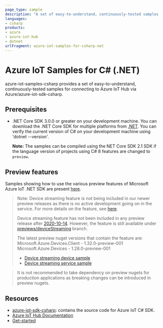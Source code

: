 ```yaml
---
page_type: sample
description: "A set of easy-to-understand, continuously-tested samples for connecting to Azure IoT Hub."
languages:
- csharp
products:
- azure
- azure-iot-hub
- dotnet
urlFragment: azure-iot-samples-for-csharp-net
---
```


# Azure IoT Samples for C# (.NET)

azure-iot-samples-csharp provides a set of easy-to-understand, continuously-tested samples for connecting to Azure IoT Hub via Azure/azure-iot-sdk-csharp.

## Prerequisites

- .NET Core SDK 3.0.0 or greater on your development machine.  You can download the .NET Core SDK for multiple platforms from [.NET](https://www.microsoft.com/net/download/all).  You can verify the current version of C# on your development machine using 'dotnet --version'.

  **Note:** The samples can be compiled using the NET Core SDK 2.1 SDK if the language version of projects using C# 8 features are changed to `preview`.

## Preview features

Samples showing how to use the various preview features of Microsoft Azure IoT .NET SDK are present [here](https://github.com/Azure-Samples/azure-iot-samples-csharp/tree/preview).

> Note: 
> Device streaming feature is not being included in our newer preview releases as there is no active development going on in the service. For more details on the feature, see [here](https://docs.microsoft.com/en-us/azure/iot-hub/iot-hub-device-streams-overview).
>  
> Device streaming feature has not been included in any preview release after [2020-10-14](https://github.com/Azure/azure-iot-sdk-csharp/releases/tag/preview_2020-10-14). However, the feature is still available under [previews/deviceStreaming](https://github.com/Azure/azure-iot-sdk-csharp/tree/previews/deviceStreaming) branch.  
>  
> The latest preview nuget versions that contain the feature are:  
Microsoft.Azure.Devices.Client - 1.32.0-preview-001  
Microsoft.Azure.Devices - 1.28.0-preview-001
>
> - [Device streaming device sample](https://github.com/Azure-Samples/azure-iot-samples-csharp/tree/preview/iot-hub/Samples/device/DeviceStreamingSample)
> - [Device streaming service sample](https://github.com/Azure-Samples/azure-iot-samples-csharp/tree/preview/iot-hub/Samples/service/DeviceStreamingSample)

> It is not recommended to take dependency on preview nugets for production applications as breaking changes can be introduced in preview nugets.

## Resources

- [azure-iot-sdk-csharp](https://github.com/Azure/azure-iot-sdk-csharp): contains the source code for Azure IoT C# SDK.
- [Azure IoT Hub Documentation](https://docs.microsoft.com/azure/iot-hub/)
- [Get-started](https://docs.microsoft.com/azure/iot-hub/quickstart-send-telemetry-dotnet)
